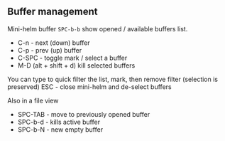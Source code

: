 Buffer management
---

Mini-helm buffer `SPC-b-b` show opened / available buffers list.

- C-n - next (down) buffer
- C-p - prev (up) buffer
- C-SPC - toggle mark / select a buffer
- M-D (alt + shift + d) kill selected buffers

You can type to quick filter the list, mark, then remove filter (selection is preserved)
ESC - close mini-helm and de-select buffers


Also in a file view
- SPC-TAB - move to previously opened buffer
- SPC-b-d - kills active buffer
- SPC-b-N - new empty buffer
